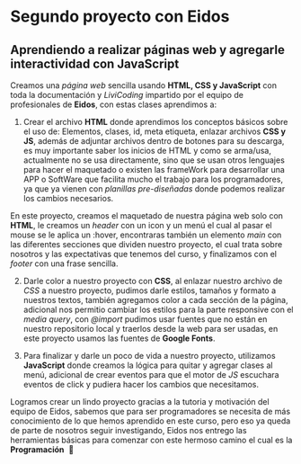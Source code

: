 # Segundo proyecto con Eidos

## Aprendiendo a realizar páginas web y agregarle interactividad con JavaScript

Creamos una _página web_ sencilla usando **HTML, CSS y JavaScript** con toda la documentación y _LiviCoding_ impartido por el equipo de profesionales de **Eidos**, con estas clases aprendimos a:

1. Crear el archivo **HTML** donde aprendimos los conceptos básicos sobre el uso de: Elementos, clases, id, meta etiqueta, enlazar archivos **CSS y JS**, además de adjuntar archivos dentro de botones para su descarga, es muy importante saber los inicios de HTML y como se arma/usa, actualmente no se usa directamente, sino que se usan otros lenguajes para hacer el maquetado o existen las frameWork para desarrollar una APP o SoftWare que facilita mucho el trabajo para los programadores, ya que ya vienen con _planillas pre-diseñadas_ donde podemos realizar los cambios necesarios.

En este proyecto, creamos el maquetado de nuestra página web solo con **HTML**, le creamos un _header_ con un icon y un menú el cual al pasar el mouse se le aplica un :hover, encontraras también un elemento _main_ con las diferentes secciones que dividen nuestro proyecto, el cual trata sobre nosotros y las expectativas que tenemos del curso, y finalizamos con el _footer_ con una frase sencilla.

2. Darle color a nuestro proyecto con **CSS**, al enlazar nuestro archivo de _CSS_ a nuestro proyecto, pudimos darle estilos, tamaños y formato a nuestros textos, también agregamos color a cada sección de la página, adicional nos permitio cambiar los estilos para la parte responsive con el _media query_, con _@import_ pudimos usar fuentes que no están en nuestro repositorio local y traerlos desde la web para ser usadas, en este proyecto usamos las fuentes de **Google Fonts**.

3. Para finalizar y darle un poco de vida a nuestro proyecto, utilizamos **JavaScript** donde creamos la lógica para quitar y agregar clases al menú, adicional de crear eventos para que el motor de _JS_ escuchara eventos de click y pudiera hacer los cambios que necesitamos.

Logramos crear un lindo proyecto gracias a la tutoria y motivación del equipo de Eidos, sabemos que para ser programadores se necesita de más conocimiento de lo que hemos aprendido en este curso, pero eso ya queda de parte de nosotros seguir investigando, Eidos nos entrego las herramientas básicas para comenzar con este hermoso camino el cual es la **Programación**  🫶
